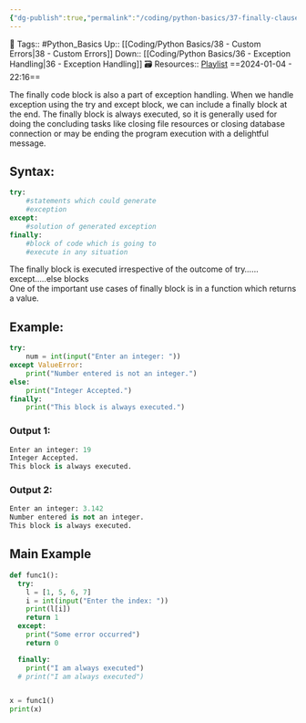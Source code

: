 ```yaml
---
{"dg-publish":true,"permalink":"/coding/python-basics/37-finally-clause/","dgPassFrontmatter":true,"noteIcon":"3","created":"2024-01-04T22:16:00.641+05:30","updated":"2024-01-06T03:27:02.304+05:30"}
---
```


🧶 Tags:: #Python_Basics 
Up:: [[Coding/Python Basics/38 - Custom Errors\|38 - Custom Errors]]
Down:: [[Coding/Python Basics/36 - Exception Handling\|36 - Exception Handling]]
🗃 Resources:: [Playlist](https://www.youtube.com/playlist?list=PLu0W_9lII9agwh1XjRt242xIpHhPT2llg)
==2024-01-04 - 22:16==

The finally code block is also a part of exception handling. When we handle exception using the try and except block, we can include a finally block at the end. The finally block is always executed, so it is generally used for doing the concluding tasks like closing file resources or closing database connection or may be ending the program execution with a delightful message.

## Syntax:
```python
try:
	#statements which could generate
	#exception
except:
	#solution of generated exception
finally:
	#block of code which is going to
	#execute in any situation
```

The finally block is executed irrespective of the outcome of try……except…..else blocks  
One of the important use cases of finally block is in a function which returns a value.

## Example:
```python
try:
	num = int(input("Enter an integer: "))
except ValueError:
	print("Number entered is not an integer.")
else:
	print("Integer Accepted.")
finally:
	print("This block is always executed.")
```

### Output 1:
```python
Enter an integer: 19
Integer Accepted.
This block is always executed.
```

### Output 2:
```python
Enter an integer: 3.142
Number entered is not an integer.
This block is always executed.
```

## Main Example
```python
def func1():
  try:
    l = [1, 5, 6, 7]
    i = int(input("Enter the index: "))
    print(l[i])
    return 1
  except:
    print("Some error occurred")
    return 0

  finally:
    print("I am always executed")
  # print("I am always executed")


x = func1()
print(x)
```